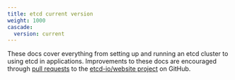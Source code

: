 ```yaml
---
title: etcd current version
weight: 1000
cascade:
  version: current
---
```


These docs cover everything from setting up and running an etcd cluster to using etcd in applications. Improvements to these docs are encouraged through [pull requests](https://help.github.com/en/articles/about-pull-requests) to the [etcd-io/website project](https://github.com/etcd-io/website) on GitHub.
